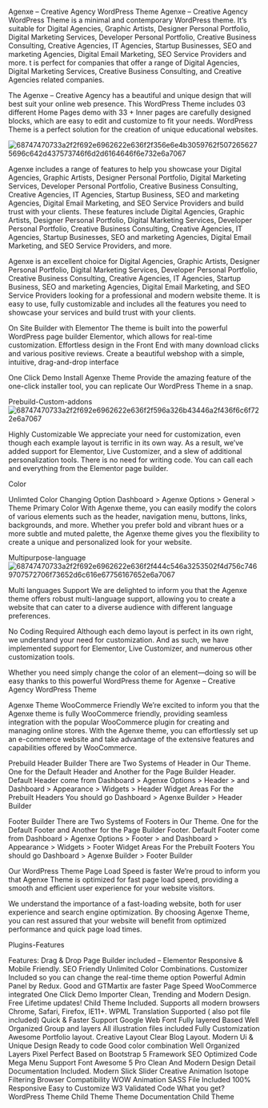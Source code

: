 Agenxe – Creative Agency WordPress Theme
Agenxe – Creative Agency WordPress Theme is a minimal and contemporary WordPress theme. It’s suitable for Digital Agencies, Graphic Artists, Designer Personal Portfolio, Digital Marketing Services, Developer Personal Portfolio, Creative Business Consulting, Creative Agencies, IT Agencies, Startup Businesses, SEO and marketing Agencies, Digital Email Marketing, SEO Service Providers and more. t is perfect for companies that offer a range of Digital Agencies, Digital Marketing Services, Creative Business Consulting, and Creative Agencies related companies.

The Agenxe – Creative Agency has a beautiful and unique design that will best suit your online web presence. This WordPress Theme includes 03 different Home Pages demo with 33 + Inner pages are carefully designed blocks, which are easy to edit and customize to fit your needs. WordPress Theme is a perfect solution for the creation of unique educational websites.

![68747470733a2f2f692e6962622e636f2f356e6e4b3059762f5072656275696c642d437573746f6d2d6164646f6e732e6a7067](https://github.com/user-attachments/assets/c8716a3e-aa2d-4099-9f09-d57c0ed60c2d)


Agenxe includes a range of features to help you showcase your Digital Agencies, Graphic Artists, Designer Personal Portfolio, Digital Marketing Services, Developer Personal Portfolio, Creative Business Consulting, Creative Agencies, IT Agencies, Startup Business, SEO and marketing Agencies, Digital Email Marketing, and SEO Service Providers and build trust with your clients. These features include Digital Agencies, Graphic Artists, Designer Personal Portfolio, Digital Marketing Services, Developer Personal Portfolio, Creative Business Consulting, Creative Agencies, IT Agencies, Startup Businesses, SEO and marketing Agencies, Digital Email Marketing, and SEO Service Providers, and more.

Agenxe is an excellent choice for Digital Agencies, Graphic Artists, Designer Personal Portfolio, Digital Marketing Services, Developer Personal Portfolio, Creative Business Consulting, Creative Agencies, IT Agencies, Startup Business, SEO and marketing Agencies, Digital Email Marketing, and SEO Service Providers looking for a professional and modern website theme. It is easy to use, fully customizable and includes all the features you need to showcase your services and build trust with your clients.

On Site Builder with Elementor
The theme is built into the powerful WordPress page builder Elementor, which allows for real-time customization. Effortless design in the Front End with many download clicks and various positive reviews. Create a beautiful webshop with a simple, intuitive, drag-and-drop interface

One Click Demo Install
Agenxe Theme Provide the amazing feature of the one-click installer tool, you can replicate Our WordPress Theme in a snap.

Prebuild-Custom-addons
![68747470733a2f2f692e6962622e636f2f596a326b43446a2f436f6c6f722e6a7067](https://github.com/user-attachments/assets/58f3a109-58eb-4bce-88a9-a887b8255efb)

Highly Customizable
We appreciate your need for customization, even though each example layout is terrific in its own way. As a result, we’ve added support for Elementor, Live Customizer, and a slew of additional personalization tools. There is no need for writing code. You can call each and everything from the Elementor page builder.

Color

Unlimted Color Changing Option
Dashboard > Agenxe Options > General > Theme Primary Color With Agenxe theme, you can easily modify the colors of various elements such as the header, navigation menu, buttons, links, backgrounds, and more. Whether you prefer bold and vibrant hues or a more subtle and muted palette, the Agenxe theme gives you the flexibility to create a unique and personalized look for your website.

Multipurpose-language
![68747470733a2f2f692e6962622e636f2f444c546a3253502f4d756c7469707572706f73652d6c616e67756167652e6a7067](https://github.com/user-attachments/assets/8ae07114-1293-440d-b10c-0bb40b01d6cd)

Multi languages Support
We are delighted to inform you that the Agenxe theme offers robust multi-language support, allowing you to create a website that can cater to a diverse audience with different language preferences.

No Coding Required
Although each demo layout is perfect in its own right, we understand your need for customization. And as such, we have implemented support for Elementor, Live Customizer, and numerous other customization tools.

Whether you need simply change the color of an element—doing so will be easy thanks to this powerful WordPress theme for Agenxe – Creative Agency WordPress Theme

Agenxe Theme WooCommerce Friendly
We’re excited to inform you that the Agenxe theme is fully WooCommerce friendly, providing seamless integration with the popular WooCommerce plugin for creating and managing online stores. With the Agenxe theme, you can effortlessly set up an e-commerce website and take advantage of the extensive features and capabilities offered by WooCommerce.


Prebuild Header Builder
There are Two Systems of Header in Our Theme. One for the Default Header and Another for the Page Builder Header. Default Header come from Dashboard > Agenxe Options > Header > and Dashboard > Appearance > Widgets > Header Widget Areas For the Prebuilt Headers You should go Dashboard > Agenxe Builder > Header Builder

Footer Builder
There are Two Systems of Footers in Our Theme. One for the Default Footer and Another for the Page Builder Footer. Default Footer come from Dashboard > Agenxe Options > Footer > and Dashboard > Appearance > Widgets > Footer Widget Areas For the Prebuilt Footers You should go Dashboard > Agenxe Builder > Footer Builder

Our WordPress Theme Page Load Speed is faster
We’re proud to inform you that Agenxe Theme is optimized for fast page load speed, providing a smooth and efficient user experience for your website visitors.

We understand the importance of a fast-loading website, both for user experience and search engine optimization. By choosing Agenxe Theme, you can rest assured that your website will benefit from optimized performance and quick page load times.

Plugins-Features

Features:
Drag & Drop Page Builder included – Elementor
Responsive & Mobile Friendly.
SEO Friendly
Unlimited Color Combinations.
Customizer Included so you can change the real-time theme option
Powerful Admin Panel by Redux.
Good and GTMartix are faster Page Speed
WooCommerce integrated
One Click Demo Importer
Clean, Trending and Modern Design.
Free Lifetime updates!
Child Theme Included.
Supports all modern browsers Chrome, Safari, Firefox, IE11+.
WPML Translation Supported ( also pot file included)
Quick & Faster Support
Google Web Font
Fully layered Based
Well Organized Group and layers
All illustration files included
Fully Customization
Awesome Portfolio layout.
Creative Layout
Clear Blog Layout.
Modern Ui & Unique Design
Ready to code
Good color combination
Well Organized Layers
Pixel Perfect
Based on Bootstrap 5 Framework
SEO Optimized Code
Mega Menu Support
Font Awesome 5 Pro
Clean And Modern Design
Detail Documentation Included.
Modern Slick Slider
Creative Animation
Isotope Filtering
Browser Compatibility
WOW Animation
SASS File Included
100% Responsive
Easy to Customize
W3 Validated Code
What you get?
WordPress Theme
Child Theme
Theme Documentation
Child Theme
